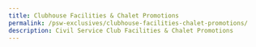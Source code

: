 ```yaml
---
title: Clubhouse Facilities & Chalet Promotions
permalink: /psw-exclusives/clubhouse-facilities-chalet-promotions/
description: Civil Service Club Facilities & Chalet Promotions
---
```

